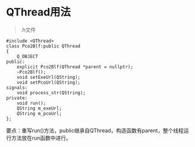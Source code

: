# QThread用法

>.h文件
```
#include <QThread>
class Pco2Blf:public QThread
{
    Q_OBJECT
public:
    explicit Pco2Blf(QThread *parent = nullptr);
    ~Pco2Blf();
    void setExeUrl(QString);
    void setPcoUrl(QString);
signals:
    void process_str(QString);
private:
    void run();
    QString m_exeUrl;
    QString m_pcoUrl;
};
```
要点：重写run()方法，public继承自QThread，构造函数有parent，整个线程运行方法放在run函数中进行。